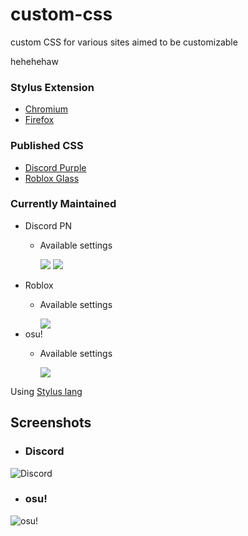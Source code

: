 # custom-css
custom CSS for various sites aimed to be customizable

hehehehaw
### Stylus Extension
 - [Chromium](https://chrome.google.com/webstore/detail/stylus/clngdbkpkpeebahjckkjfobafhncgmne?hl=en) 
 - [Firefox](https://addons.mozilla.org/en-US/firefox/addon/styl-us/)

### Published CSS
 - [Discord Purple](https://userstyles.world/style/6507/discord-purple-night)
 - [Roblox Glass](https://userstyles.world/style/6513/roblox-light-glass)

### Currently Maintained
 - Discord PN
	 - Available settings
	 
		<img src="https://ftn.s-ul.eu/XmeRPgNP"> <img src="https://ftn.s-ul.eu/4lu3dUsX">
 - Roblox
	 - Available settings
	 
		<img src="https://ftn.s-ul.eu/Y7SROcVw">
 - osu!
	 - Available settings
	 
		<img src="https://ftn.s-ul.eu/gsdQVv6s">
 

Using [Stylus lang](https://stylus-lang.com/)

## Screenshots

- ### Discord
![Discord](https://ftn.s-ul.eu/SvKutJTc)

- ### osu!
![osu!](https://ftn.s-ul.eu/ESQB4tH6)
